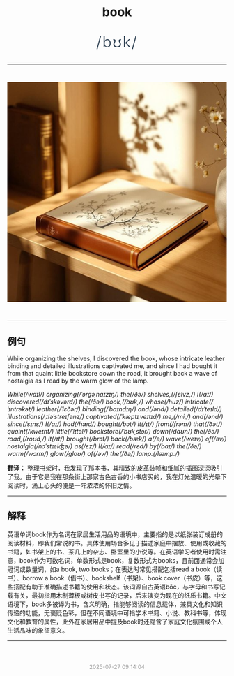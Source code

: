 <div align="center">

# book

<div style="margin: 30px 0;">
<h1 style="font-size: 2.5em; font-weight: 300; letter-spacing: 2px; margin: 0; color: #2c3e50;">
/bʊk/
</h1>
</div>

</div>

---

<div align="center" style="margin: 40px 0;">

![book](images/book.png)

</div>

---

## 例句

While organizing the shelves, I discovered the book, whose intricate leather binding and detailed illustrations captivated me, and since I had bought it from that quaint little bookstore down the road, it brought back a wave of nostalgia as I read by the warm glow of the lamp.

*While(/waɪl/) organizing(/ˈɔrgəˌnaɪzɪŋ/) the(/ðə/) shelves,(/ʃɛlvz,/) I(/aɪ/) discovered(/dɪˈskəvərd/) the(/ðə/) book,(/bʊk,/) whose(/huz/) intricate(/ˈɪntrəkət/) leather(/ˈlɛðər/) binding(/ˈbaɪndɪŋ/) and(/ənd/) detailed(/dɪˈteɪld/) illustrations(/ˌɪləˈstreɪʃənz/) captivated(/ˈkæptɪˌveɪtɪd/) me,(/mi,/) and(/ənd/) since(/sɪns/) I(/aɪ/) had(/hæd/) bought(/bɔt/) it(/ɪt/) from(/frəm/) that(/ðət/) quaint(/kweɪnt/) little(/ˈlɪtəl/) bookstore(/ˈbʊkˌstɔr/) down(/daʊn/) the(/ðə/) road,(/roʊd,/) it(/ɪt/) brought(/brɔt/) back(/bæk/) a(/ə/) wave(/weɪv/) of(/əv/) nostalgia(/nɔˈstælʤə/) as(/ɛz/) I(/aɪ/) read(/rɛd/) by(/baɪ/) the(/ðə/) warm(/wɔrm/) glow(/gloʊ/) of(/əv/) the(/ðə/) lamp.(/læmp./)*

**翻译：** 整理书架时，我发现了那本书，其精致的皮革装帧和细腻的插图深深吸引了我。由于它是我在那条街上那家古色古香的小书店买的，我在灯光温暖的光晕下阅读时，涌上心头的便是一阵浓浓的怀旧之情。

---

## 解释

英语单词book作为名词在家居生活用品的语境中，主要指的是以纸张装订成册的阅读材料，即我们常说的书。具体使用场合多见于描述家庭中摆放、使用或收藏的书籍，如书架上的书、茶几上的杂志、卧室里的小说等。在英语学习者使用时需注意，book作为可数名词，单数形式是book，复数形式为books，且前面通常会加冠词或数量词，如a book, two books；在表达时常见搭配包括read a book（读书）、borrow a book（借书）、bookshelf（书架）、book cover（书皮）等，这些搭配有助于准确描述书籍的使用和状态。该词源自古英语bōc，与字母和书写记载有关，最初指用木制薄板或树皮书写的记录，后来演变为现在的纸质书籍。中文语境下，book多被译为书，含义明确，指能够阅读的信息载体，兼具文化和知识传递的功能，无褒贬色彩，但在不同语境中可指学术书籍、小说、教科书等，体现文化和教育的属性，此外在家居用品中提及book时还隐含了家庭文化氛围或个人生活品味的象征意义。


---

<div align="center" style="margin-top: 50px;">
<small style="color: #999; font-size: 0.9em;">2025-07-27 09:14:04</small>
</div>
